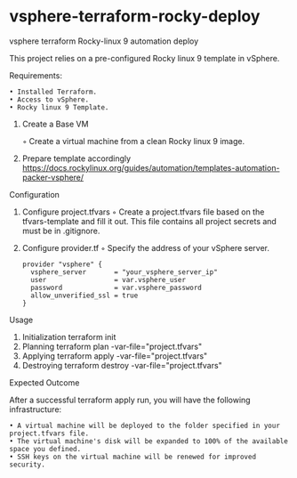 # vsphere-terraform-rocky-deploy
vsphere terraform Rocky-linux 9 automation deploy

This project relies on a pre-configured Rocky linux 9 template in vSphere.

Requirements:

    • Installed Terraform.
    • Access to vSphere.
    • Rocky linux 9 Template.
    
1. Create a Base VM

   ◦ Create a virtual machine from a clean Rocky linux 9 image.

2. Prepare template accordingly https://docs.rockylinux.org/guides/automation/templates-automation-packer-vsphere/

Configuration

1. Configure project.tfvars
    ◦ Create a project.tfvars file based on the tfvars-template and fill it out. This file contains all project secrets and must be in .gitignore.
2. Configure provider.tf
    ◦ Specify the address of your vSphere server.

       provider "vsphere" {
         vsphere_server       = "your_vsphere_server_ip"
         user                 = var.vsphere_user
         password             = var.vsphere_password
         allow_unverified_ssl = true
       }

Usage

1. Initialization
   terraform init
2. Planning
   terraform plan -var-file="project.tfvars"
3. Applying
   terraform apply -var-file="project.tfvars"
4. Destroying
   terraform destroy -var-file="project.tfvars"

Expected Outcome

After a successful terraform apply run, you will have the following infrastructure:

    • A virtual machine will be deployed to the folder specified in your project.tfvars file.
    • The virtual machine's disk will be expanded to 100% of the available space you defined.
    • SSH keys on the virtual machine will be renewed for improved security.
